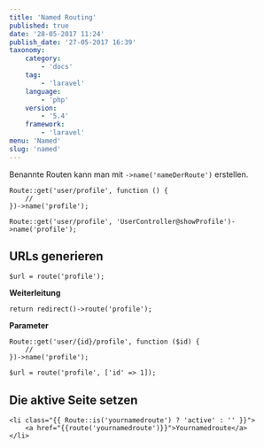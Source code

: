 ```yaml
---
title: 'Named Routing'
published: true
date: '28-05-2017 11:24'
publish_date: '27-05-2017 16:39'
taxonomy:
    category:
        - 'docs'
    tag:
        - 'laravel'
    language:
        - 'php'
    version:
        - '5.4'
    framework:
        - 'laravel'
menu: 'Named'
slug: 'named'
---
```



Benannte Routen kann man mit ```->name('nameDerRoute')``` erstellen.

```
Route::get('user/profile', function () {
    //
})->name('profile');
```

```
Route::get('user/profile', 'UserController@showProfile')->name('profile');
```

## URLs generieren

```
$url = route('profile');
```

**Weiterleitung**

```
return redirect()->route('profile');
```

**Parameter**

```
Route::get('user/{id}/profile', function ($id) {
    //
})->name('profile');
```

```
$url = route('profile', ['id' => 1]);
```


## Die aktive Seite setzen

```
<li class="{{ Route::is('yournamedroute') ? 'active' : '' }}">
    <a href="{{route('yournamedroute')}}">Yournamedroute</a>
</li>
```